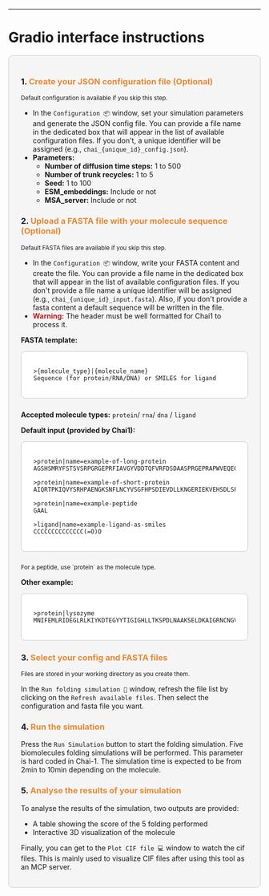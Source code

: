 <style>
code[class*="language-bash"], pre[class*="language-bash"] {
  background: #fff !important;
}
</style>

---

# Gradio interface instructions

<div style="background-color:#f5f5f5; border-radius:8px; padding:18px 24px; margin-bottom:24px; border:1px solid #cccccc;">

### 1. <span style="color:#e98935;">Create your JSON configuration file (Optional)</span>
<small>Default configuration is available if you skip this step.</small>

- In the `Configuration 📦` window, set your simulation parameters and generate the JSON config file. You can provide a file name in the dedicated box that will appear in the list of available configuration files. If you don't, a unique identifier will be assigned (e.g., `chai_{unique_id}_config.json`).
- **Parameters:**
  - <b>Number of diffusion time steps:</b> 1 to 500
  - <b>Number of trunk recycles:</b> 1 to 5
  - <b>Seed:</b> 1 to 100
  - <b>ESM_embeddings:</b> Include or not
  - <b>MSA_server:</b> Include or not

### 2. <span style="color:#e98935;">Upload a FASTA file with your molecule sequence (Optional)</span>
<small>Default FASTA files are available if you skip this step.</small>

- In the `Configuration 📦` window, write your FASTA content and create the file. You can provide a file name in the dedicated box that will appear in the list of available configuration files. If you don't provide a file name a unique identifier will be assigned (e.g., `chai_{unique_id}_input.fasta`). Also, if you don't provide a fasta content a default sequence will be written in the file.
- <b style="color:#b91c1c;">Warning:</b> The header must be well formatted for Chai1 to process it.

**FASTA template:**
<div style="background-color:#ffffff; border-radius:8px; padding:18px 24px; margin-bottom:24px; border:1px solid #cccccc;">

```fasta
>{molecule_type}|{molecule_name}
Sequence (for protein/RNA/DNA) or SMILES for ligand
```

</div>

**Accepted  molecule types:** 
 `protein`/ `rna`/  `dna` / `ligand`

**Default input (provided by Chai1):**
<div style="background-color:#ffffff; border-radius:8px; padding:18px 24px; margin-bottom:24px; border:1px solid #cccccc;">

```fasta
>protein|name=example-of-long-protein
AGSHSMRYFSTSVSRPGRGEPRFIAVGYVDDTQFVRFDSDAASPRGEPRAPWVEQEGPEYWDRETQKYKRQAQTDRVSLRNLRGYYNQSEAGSHTLQWMFGCDLGPDGRLLRGYDQSAYDGKDYIALNEDLRSWTAADTAAQITQRKWEAAREAEQRRAYLEGTCVEWLRRYLENGKETLQRAEHPKTHVTHHPVSDHEATLRCWALGFYPAEITLTWQWDGEDQTQDTELVETRPAGDGTFQKWAAVVVPSGEEQRYTCHVQHEGLPEPLTLRWEP

>protein|name=example-of-short-protein
AIQRTPKIQVYSRHPAENGKSNFLNCYVSGFHPSDIEVDLLKNGERIEKVEHSDLSFSKDWSFYLLYYTEFTPTEKDEYACRVNHVTLSQPKIVKWDRDM

>protein|name=example-peptide
GAAL

>ligand|name=example-ligand-as-smiles
CCCCCCCCCCCCCC(=O)O
```

</div>
<small>For a peptide, use `protein` as the molecule type.</small>

**Other example:**
<div style="background-color:#ffffff; border-radius:8px; padding:18px 24px; margin-bottom:24px; border:1px solid #cccccc;">

```fasta
>protein|lysozyme
MNIFEMLRIDEGLRLKIYKDTEGYYTIGIGHLLTKSPDLNAAKSELDKAIGRNCNGVITKDEAEKLFNQDVDAAVRGILRNAKLKPVYDSLDAVRRCAAINQVFQMGETGVAGFTNSLRMLQQKRWDEAAVNLAKSRWYNQTPDRAKRVITTFRTGTWDAYKNL
```

</div>

### 3. <span style="color:#e98935;">Select your config and FASTA files</span>
<small>Files are stored in your working directory as you create them.</small>

In the `Run folding simulation 🚀` window, refresh the file list by clicking on the `Refresh available files`. Then select the configuration and fasta file you want.

### 4. <span style="color:#e98935;">Run the simulation</span>

Press the `Run Simulation` button to start the folding simulation. Five biomolecules folding simulations will be performed. This parameter is hard coded in Chai-1. The simulation time is expected to be from 2min to 10min depending on the molecule.

### 5. <span style="color:#e98935;">Analyse the results of your simulation</span>

To analyse the results of the simulation, two outputs are provided:
- A table showing the score of the 5 folding performed
- Interactive 3D visualization of the molecule

Finally, you can get to the `Plot CIF file 💻` window to watch the cif files. This is mainly used to visualize CIF files after using this tool as an MCP server.

</div>